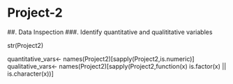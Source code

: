 # Project-2

##. Data Inspection
###. Identify quantitative and qualititative variables

str(Project2)

quantitative_vars<- names(Project2)[sapply(Project2,is.numeric)]
qualitative_vars<- names(Project2)[sapply(Project2,function(x) is.factor(x) || is.character(x))]

